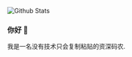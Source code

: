 ![Github Stats](https://github-readme-stats.vercel.app/api?username=jermeyhu)

### 你好 👋

我是一名没有技术只会复制粘贴的资深码农.

